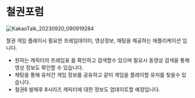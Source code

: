# 철권포럼

![KakaoTalk_20230920_090919284](https://github.com/Nohinkyu/TEKKEN_Forum/assets/121728722/36336810-171e-4b3a-8f17-11817bce0f4d)

철권 게임 플레이시 필요한 프레임데이터, 영상정보, 채팅을 제공하는 애플리케이션 입니다.

- 원하는 캐릭터의 프레임표 를 확인하고 검색할수 있으며 필요시 동영상 검색을 통해 영상 정보도 확인할 수 있습니다.
- 채팅을 통해 유저간 게임 정보를 공유하고 같이 게임을 플레이할 유저를 찾을수 있습니다.
- 철권8 발매후 8시리즈 캐릭터에 대한 정보도 업데이트할 예정입니다.
